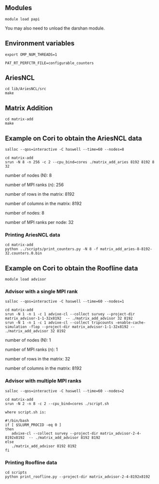 ## Modules

```
module load papi
```

You may also need to unload the darshan module.

## Environment variables

 ```
export OMP_NUM_THREADS=1

PAT_RT_PERFCTR_FILE=configurable_counters
```

## AriesNCL

```
cd lib/AriesNCL/src
make
```

## Matrix Addition

```
cd matrix-add
make
```

## Example on Cori to obtain the AriesNCL data

```
salloc --qos=interactive -C haswell --time=60 --nodes=8

cd matrix-add
srun -N 8 -n 256 -c 2 --cpu_bind=cores ./matrix_add_aries 8192 8192 8 32
```
number of nodes (N): 8 

number of MPI ranks (n): 256

number of rows in the matrix: 8192

number of columns in the matrix: 8192

number of nodes: 8 

number of MPI ranks per node: 32

### Printing AriesNCL data

```
cd matrix-add
python ../scripts/print_counters.py -N 8 -f matrix_add_aries-8-8192-32.counters.0.bin
```

## Example on Cori to obtain the Roofline data

```
module load advisor
```

### Advisor with a single MPI rank

```
salloc --qos=interactive -C haswell --time=60 --nodes=1

cd matrix-add
srun -N 1 -n 1 -c 1 advixe-cl --collect survey --project-dir matrix_advisor-1-1-32x8192  -- ./matrix_add_advisor 32 8192
srun -N 1 -n 1 -c 1 advixe-cl --collect tripcounts -enable-cache-simulation -flop --project-dir matrix_advisor-1-1-32x8192 -- ./matrix_add_advisor 32 8192
```

number of nodes (N): 1

number of MPI ranks (n): 1

number of rows in the matrix: 32

number of columns in the matrix: 8192

### Advisor with multiple MPI ranks

```
salloc --qos=interactive -C haswell --time=60 --nodes=2

cd matrix-add
srun -N 2 -n 8 -c 2 --cpu_bind=cores ./script.sh

where script.sh is:

#!/bin/bash
if [ $SLURM_PROCID -eq 0 ]
then
   advixe-cl --collect survey --project-dir matrix_advisor-2-4-8192x8192  -- ./matrix_add_advisor 8192 8192
else
   ./matrix_add_advisor 8192 8192
fi
```

### Printing Roofline data

```
cd scripts
python print_roofline.py --project-dir matrix_advisor-2-4-8192x8192
```

